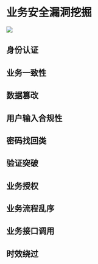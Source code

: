 # 业务安全漏洞挖掘

![](https://image-host-toky.oss-cn-shanghai.aliyuncs.com/20201010212222.png)

## 身份认证



## 业务一致性



## 数据篡改



## 用户输入合规性



## 密码找回类



## 验证突破



## 业务授权




## 业务流程乱序




## 业务接口调用



## 时效绕过